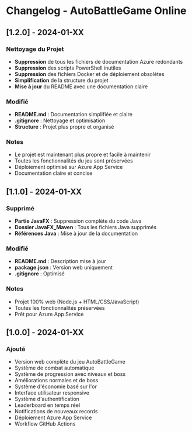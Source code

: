# Changelog - AutoBattleGame Online

## [1.2.0] - 2024-01-XX

### Nettoyage du Projet
- **Suppression** de tous les fichiers de documentation Azure redondants
- **Suppression** des scripts PowerShell inutiles
- **Suppression** des fichiers Docker et de déploiement obsolètes
- **Simplification** de la structure du projet
- **Mise à jour** du README avec une documentation claire

### Modifié
- **README.md** : Documentation simplifiée et claire
- **.gitignore** : Nettoyage et optimisation
- **Structure** : Projet plus propre et organisé

### Notes
- Le projet est maintenant plus propre et facile à maintenir
- Toutes les fonctionnalités du jeu sont préservées
- Déploiement optimisé sur Azure App Service
- Documentation claire et concise

## [1.1.0] - 2024-01-XX

### Supprimé
- **Partie JavaFX** : Suppression complète du code Java
- **Dossier JavaFX_Maven** : Tous les fichiers Java supprimés
- **Références Java** : Mise à jour de la documentation

### Modifié
- **README.md** : Description mise à jour
- **package.json** : Version web uniquement
- **.gitignore** : Optimisé

### Notes
- Projet 100% web (Node.js + HTML/CSS/JavaScript)
- Toutes les fonctionnalités préservées
- Prêt pour Azure App Service

## [1.0.0] - 2024-01-XX

### Ajouté
- Version web complète du jeu AutoBattleGame
- Système de combat automatique
- Système de progression avec niveaux et boss
- Améliorations normales et de boss
- Système d'économie basé sur l'or
- Interface utilisateur responsive
- Système d'authentification
- Leaderboard en temps réel
- Notifications de nouveaux records
- Déploiement Azure App Service
- Workflow GitHub Actions

